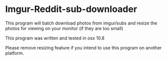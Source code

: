 Imgur-Reddit-sub-downloader
===========================

 This program will batch download photos from imgur/subs
 and resize the photos for viewing on your monitor (if they are too small)

 This program was written and tested in osx 10.8

 Please remove resizing feature if you intend to use this program
 on another platform.




